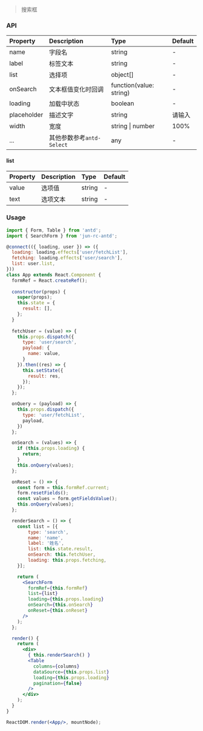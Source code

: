 > 搜索框

### API

| Property | Description | Type | Default |
| :------- | :---------- | :--- | :------ |
| name | 字段名 | string | - |
| label | 标签文本 | string | - |
| list | 选择项 | object[] | - |
| onSearch | 文本框值变化时回调| function(value: string) | - |
| loading | 加载中状态| boolean | - |
| placeholder | 描述文字 | string | 请输入 |
| width | 宽度 | string \| number | 100% |
| ... | 其他参数参考`antd-Select` | any | - |

#### list

| Property | Description | Type | Default |
| :------- | :---------- | :--- | :------ |
| value | 选项值 | string | - |
| text | 选项文本 | string | - |

### Usage

```jsx
import { Form, Table } from 'antd';
import { SearchForm } from 'jun-rc-antd';

@connect(({ loading, user }) => ({
  loading: loading.effects['user/fetchList'],
  fetching: loading.effects['user/search'],
  list: user.list,
}))
class App extends React.Component {
  formRef = React.createRef();
  
  constructor(props) {
    super(props);
    this.state = {
      result: [],
    };
  }
  
  fetchUser = (value) => {
    this.props.dispatch({
      type: 'user/search',
      payload: {
        name: value,
      }
    }).then((res) => {
      this.setState({
        result: res,
      });
    });
  };

  onQuery = (payload) => {
    this.props.dispatch({
      type: 'user/fetchList',
      payload,
    })
  };

  onSearch = (values) => {
    if (this.props.loading) {
      return;
    }
    this.onQuery(values);
  };

  onReset = () => {
    const form = this.formRef.current;
    form.resetFields();
    const values = form.getFieldsValue();
    this.onQuery(values);
  };

  renderSearch = () => {
    const list = [{
    	type: 'search',
    	name: 'name',
    	label: '姓名',
    	list: this.state.result,
    	onSearch: this.fetchUser,
    	loading: this.props.fetching,
    }];

    return (
      <SearchForm
        formRef={this.formRef}
        list={list}
        loading={this.props.loading}
        onSearch={this.onSearch}
        onReset={this.onReset}
      />
    );
  };

  render() {
    return (
      <div>
        { this.renderSearch() }
        <Table
          columns={columns}
          dataSource={this.props.list}
          loading={this.props.loading}
          pagination={false}
        />
      </div>
    );
  }
}

ReactDOM.render(<App/>, mountNode);
```
